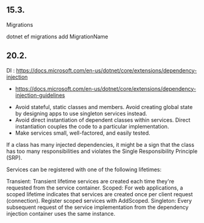 
## 15.3.

Migrations

dotnet ef migrations add MigrationName

## 20.2.

DI : https://docs.microsoft.com/en-us/dotnet/core/extensions/dependency-injection

- https://docs.microsoft.com/en-us/dotnet/core/extensions/dependency-injection-guidelines

* Avoid stateful, static classes and members. Avoid creating global state by designing apps to use singleton services instead.
* Avoid direct instantiation of dependent classes within services. Direct instantiation couples the code to a particular implementation.
* Make services small, well-factored, and easily tested.

If a class has many injected dependencies, it might be a sign that the class has too many responsibilities and violates the Single Responsibility Principle (SRP).


Services can be registered with one of the following lifetimes:

Transient: Transient lifetime services are created each time they're requested from the service container.
Scoped: For web applications, a scoped lifetime indicates that services are created once per client request (connection). Register scoped services with AddScoped.
Singleton: Every subsequent request of the service implementation from the dependency injection container uses the same instance.



